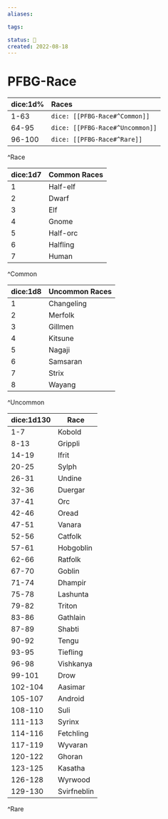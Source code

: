 ```yaml
---
aliases:

tags:

status: 🌰
created: 2022-08-18
---
```

# PFBG-Race

| dice:1d% | Races                      |
|:-------- |:-------------------------- |
| 1-63     | `dice: [[PFBG-Race#^Common]]`   |
| 64-95    | `dice: [[PFBG-Race#^Uncommon]]` |
| 96-100   | `dice: [[PFBG-Race#^Rare]]` |
^Race

| dice:1d7 | Common Races |
|:-------- |:------------ |
| 1        | Half-elf     |
| 2        | Dwarf        |
| 3        | Elf          |
| 4        | Gnome        |
| 5        | Half-orc     |
| 6        | Halfling     |
| 7        | Human        |
^Common

| dice:1d8 | Uncommon Races |
|:-------- |:-------------- |
| 1        | Changeling     |
| 2        | Merfolk        |
| 3        | Gillmen        |
| 4        | Kitsune        |
| 5        | Nagaji         |
| 6        | Samsaran       |
| 7        | Strix          |
| 8        | Wayang         |
^Uncommon

| dice:1d130 | Race        |
| ---------- | ----------- |
| 1-7        | Kobold      |
| 8-13       | Grippli     |
| 14-19      | Ifrit       |
| 20-25      | Sylph       |
| 26-31      | Undine      |
| 32-36      | Duergar     |
| 37-41      | Orc         |
| 42-46      | Oread       |
| 47-51      | Vanara      |
| 52-56      | Catfolk     |
| 57-61      | Hobgoblin   |
| 62-66      | Ratfolk     |
| 67-70      | Goblin      |
| 71-74      | Dhampir     |
| 75-78      | Lashunta    |
| 79-82      | Triton      |
| 83-86      | Gathlain    |
| 87-89      | Shabti      |
| 90-92      | Tengu       |
| 93-95      | Tiefling    |
| 96-98      | Vishkanya   |
| 99-101     | Drow        |
| 102-104    | Aasimar     |
| 105-107    | Android     |
| 108-110    | Suli        |
| 111-113    | Syrinx      |
| 114-116    | Fetchling   |
| 117-119    | Wyvaran     |
| 120-122    | Ghoran      |
| 123-125    | Kasatha     |
| 126-128    | Wyrwood     |
| 129-130    | Svirfneblin |
^Rare

